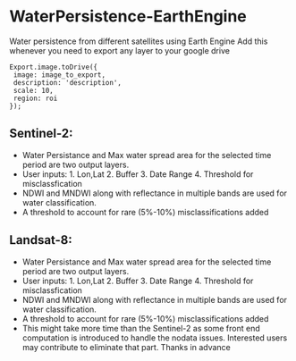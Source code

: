 # WaterPersistence-EarthEngine
Water persistence from different satellites using Earth Engine
Add this whenever you need to export any layer to your google drive
````
Export.image.toDrive({
 image: image_to_export,
 description: 'description',
 scale: 10,
 region: roi
});
````
## Sentinel-2:
- Water Persistance and Max water spread area for the selected time period are two output layers. 
- User inputs: 1. Lon,Lat 2. Buffer 3. Date Range 4. Threshold for misclassfication
- NDWI and MNDWI along with reflectance in multiple bands are used for water classification. 
- A threshold to account for rare (5%-10%) misclassifications added

## Landsat-8:
- Water Persistance and Max water spread area for the selected time period are two output layers. 
- User inputs: 1. Lon,Lat 2. Buffer 3. Date Range 4. Threshold for misclassfication
- NDWI and MNDWI along with reflectance in multiple bands are used for water classification. 
- A threshold to account for rare (5%-10%) misclassifications added
- This might take more time than the Sentinel-2 as some front end computation is introduced to handle the nodata issues. Interested users may contribute to eliminate that part. Thanks in advance
